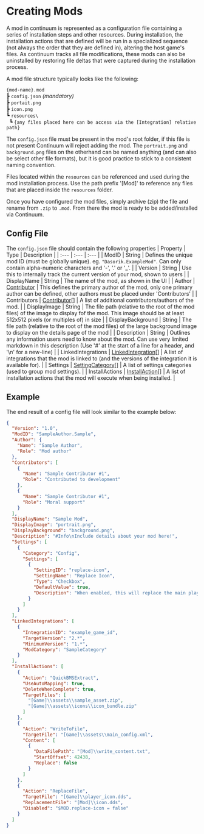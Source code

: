 # Creating Mods
A mod in continuum is represented as a configuration file containing a series of installation steps and other resources. During installation, the installation actions that are defined will be run in a specialized sequence (not always the order that they are defined in), altering the host game's files. As continuum tracks all file modifications, these mods can also be uninstalled by restoring file deltas that were captured during the installation process.

A mod file structure typically looks like the following:

`{mod-name}.mod`<br>
┣ `config.json` *(mandatory)*<br>
┣ `portait.png`<br>
┣ `icon.png`<br>
┗ `resources\`<br>
&nbsp; ┗ `{any files placed here can be access via the [Integration] relative path}`

The `config.json` file must be present in the mod's root folder, if this file is not present Continuum will reject adding the mod. The `portrait.png` and `background.png` files on the otherhand can be named anything (and can also be select other file formats), but it is good practice to stick to a consistent naming convention.

Files located within the `resources` can be referenced and used during the mod installation process. Use the path prefix '[Mod]' to reference any files that are placed inside the `resources` folder.

Once you have configured the mod files, simply archive (zip) the file and rename from `.zip` to `.mod`. From there the mod is ready to be added/installed via Continuum.

## Config File
The `config.json` file should contain the following properties
| Property | Type | Description |
| :--- | :--- | :--- |
| ModID | String | Defines the unique mod ID (must be globally unique). eg. `"Dasorik.ExampleMod"`. Can only contain alpha-numeric characters and '-', '.' or '\_'. |
| Version | String | Use this to internally track the current version of your mod, shown to users |
| DisplayName | String | The name of the mod, as shown in the UI |
| Author | [Contributor](https://github.com/dasorik/continuum-mod-manager/blob/main/Wiki/Contributor.md) | This defines the primary author of the mod, only one primary author can be defined, other authors must be placed under 'Contributors' |
| Contributors | [Contributor](https://github.com/dasorik/continuum-mod-manager/blob/main/Wiki/Contributor.md)[] | A list of additional contributors/authors of the mod. |
| DisplayImage | String | The file path (relative to the root of the mod files) of the image to display fof the mod. This image should be at least 512x512 pixels (or multiples of) in size |
| DisplayBackground | String | The file path (relative to the root of the mod files) of the large background image to display on the details page of the mod |
| Description | String | Outlines any information users need to know about the mod. Can use very limited markdown in this description (Use '#' at the start of a line for a header, and '\n' for a new-line) |
| LinkedIntegrations | [LinkedIntegration](https://github.com/dasorik/continuum-mod-manager/blob/main/Wiki/LinkedIntegration.md)[] | A list of integrations that the mod is linked to (and the versions of the integration it is available for). |
| Settings | [SettingCategory](https://github.com/dasorik/continuum-mod-manager/blob/main/Wiki/Settings.md)[] | A list of settings categories (used to group mod settings). |
| InstallActions | [InstallAction](https://github.com/dasorik/continuum-mod-manager/blob/main/Wiki/InstallationActions.md)[] | A list of installation actions that the mod will execute when being installed. |


## Example
The end result of a config file will look similar to the example below:

```json
{
  "Version": "1.0",
  "ModID": "SampleAuthor.Sample",
  "Author": {
    "Name": "Sample Author",
    "Role": "Mod author"
  },
  "Contributors": [
    {
      "Name": "Sample Contributor #1",
      "Role": "Contributed to development"
    },
    {
      "Name": "Sample Contributor #1",
      "Role": "Moral support"
    }
  ],
  "DisplayName": "Sample Mod",
  "DisplayImage": "portrait.png",
  "DisplayBackground": "background.png",
  "Description": "#Info\nInclude details about your mod here!",
  "Settings": [
    {
      "Category": "Config",
      "Settings": [
        {
          "SettingID": "replace-icon",
          "SettingName": "Replace Icon",
          "Type": "Checkbox",
          "DefaultValue": true,
          "Description": "When enabled, this will replace the main player icon"
        }
      ]
    }
  ],
  "LinkedIntegrations": [
    {
      "IntegrationID": "example_game_id",
      "TargetVersion": "2.*",
      "MinimumVersion": "1.*",
      "ModCategory": "SampleCategory"
    }
  ],
  "InstallActions": [
    {
      "Action": "QuickBMSExtract",
      "UseAutoMapping": true,
      "DeleteWhenComplete": true,
      "TargetFiles": [
        "[Game]\\assets\\sample_asset.zip",
        "[Game]\\assets\\icons\\icon_bundle.zip"
      ]
    },
    {
      "Action": "WriteToFile",
      "TargetFile": "[Game]\\assets\\main_config.xml",
      "Content": [
        {
          "DataFilePath": "[Mod]\\write_content.txt",
          "StartOffset": 42438,
          "Replace": false
        }
      ]
    },
    {
      "Action": "ReplaceFile",
      "TargetFile": "[Game]\\player_icon.dds",
      "ReplacementFile": "[Mod]\\icon.dds",
      "Disabled": "$MOD.replace-icon = false"
    }
  ]
}
```
